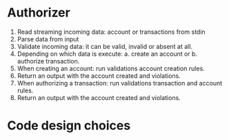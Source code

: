 # Authorizer

1. Read streaming incoming data: account or transactions from stdin
2. Parse data from input
3. Validate incoming data: it can be valid, invalid or absent at all.
4. Depending on which data is execute: a. create an account or b. authorize transaction.
5. When creating an account: run validations account creation rules.
6. Return an output with the account created and violations.
7. When authorizing a transaction: run validations transaction and account rules.
8. Return an output with the account created and violations.

# Code design choices

